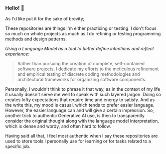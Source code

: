 ### Hello! 👋

As I'd like put it for the sake of brevity;

These repositories are things I'm either practicing or testing. I don't focus so much on whole projects as much as I do refining or testing programming methods and design patterns.

_Using a Language Model as a tool to better define intentions and reflect experience:_

> Rather than pursuing the creation of complete, self-contained software projects, I dedicate my efforts to the meticulous refinement and empirical testing of discrete coding methodologies and architectural frameworks for organizing software components.

Personally, I wouldn't think to phrase it that way, as in the context of my life it usually doesn't serve me well to speak with such layered jargon. Doing so creates lofty expectations that require time and energy to satisfy. And as the write this, my mood is casual, which tends to prefer easier language. However, the easier language can and will give a certain impression. So, another trick to authentic Generative AI use, is then to transparently consider the original thought along with the language model interpretation, which is dense and wordy, and often hard to follow. 

Having said all that, I feel most authentic when I say these repositories are used to store tools I personally use for learning or for tasks related to a specific job.

